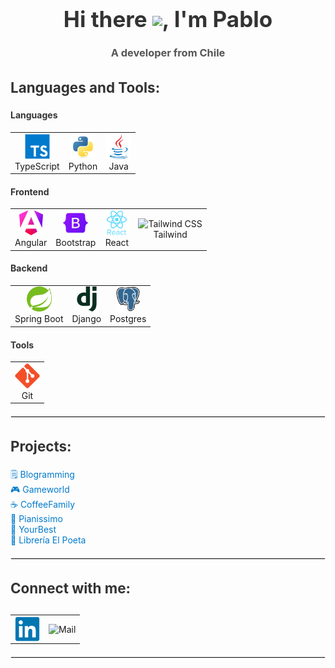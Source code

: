 <h1 style="font-size: 2.5em; color: #333; text-align: center;">
  Hi there <img src="https://media.giphy.com/media/hvRJCLFzcasrR4ia7z/giphy.gif" width="30px" style="vertical-align: middle;">, I'm Pablo
</h1>
<h3 style="text-align: center; color: #555;">A developer from Chile</h3>

<h3 align="left" style="font-size: 1.6em; color: #333;">Languages and Tools:</h3>

<h4 style="color: #333;">Languages</h4>
<table>
  <tr>
    <td align="center"><img src="https://raw.githubusercontent.com/devicons/devicon/master/icons/typescript/typescript-original.svg" alt="TypeScript" width="40" height="40"/><br>TypeScript</td>
    <td align="center"><img src="https://raw.githubusercontent.com/devicons/devicon/master/icons/python/python-original.svg" alt="Python" width="40" height="40"/><br>Python</td>
    <td align="center"><img src="https://raw.githubusercontent.com/devicons/devicon/master/icons/java/java-original.svg" alt="Java" width="40" height="40"/><br>Java</td>
  </tr>
</table>

<h4 style="color: #333;">Frontend</h4>
<table>
  <tr>
    <td align="center"><img src="https://raw.githubusercontent.com/devicons/devicon/master/icons/angular/angular-original.svg" alt="Angular" width="40" height="40"/><br>Angular</td>
    <td align="center"><img src="https://raw.githubusercontent.com/devicons/devicon/master/icons/bootstrap/bootstrap-original.svg" alt="Bootstrap" width="40" height="40"/><br>Bootstrap</td>
    <td align="center"><img src="https://raw.githubusercontent.com/devicons/devicon/master/icons/react/react-original-wordmark.svg" alt="React" width="40" height="40"/><br>React</td>
    <td align="center"><img src="https://www.vectorlogo.zone/logos/tailwindcss/tailwindcss-icon.svg" alt="Tailwind CSS" width="40" height="40"/><br>Tailwind</td>
  </tr>
</table>

<h4 style="color: #333;">Backend</h4>
<table>
  <tr>
    <td align="center"><img src="https://raw.githubusercontent.com/devicons/devicon/master/icons/spring/spring-original.svg" alt="Spring Boot" width="40" height="40"/><br>Spring Boot</td>
    <td align="center"><img src="https://raw.githubusercontent.com/devicons/devicon/master/icons/django/django-plain.svg" alt="Django" width="40" height="40"/><br>Django</td>
    <td align="center"><img src="https://raw.githubusercontent.com/devicons/devicon/master/icons/postgresql/postgresql-original.svg" alt="Postgres" width="40" height="40"/><br>Postgres</td>
  </tr>
</table>

<h4 style="color: #333;">Tools</h4>
<table>
  <tr>
    <td align="center"><img src="https://raw.githubusercontent.com/devicons/devicon/master/icons/git/git-original.svg" alt="Git" width="40" height="40"/><br>Git</td>
  </tr>
</table>

<hr style="border: 1px solid #eaeaea; margin: 20px 0;">

<h3 align="left" style="font-size: 1.6em; color: #333;">Projects:</h3>
<ul style="list-style-type: none; padding: 0;">
  <li><a href="https://pablovasquezc.github.io/blogramming/" target="_blank" style="text-decoration: none; color: #007acc;">🗒 Blogramming</a></li>
  <li><a href="https://gameworldv2.vercel.app/" target="_blank" style="text-decoration: none; color: #007acc;">🎮 Gameworld</a></li>
  <li><a href="https://familycoffee.vercel.app/" target="_blank" style="text-decoration: none; color: #007acc;">☕ CoffeeFamily</a></li>
  <li><a href="https://responsive-piano-web.vercel.app/" target="_blank" style="text-decoration: none; color: #007acc;">🎹 Pianissimo</a></li>
  <li><a href="https://your-beast.vercel.app/" target="_blank" style="text-decoration: none; color: #007acc;">💪 YourBest</a></li>
  <li><a href="https://libreria-el-poeta-7ff5f0a1c803.herokuapp.com/" target="_blank" style="text-decoration: none; color: #007acc;">📗 Librería El Poeta</a></li>

</ul>

<hr style="border: 1px solid #eaeaea; margin: 20px 0;">

<h3 align="left" style="font-size: 1.6em; color: #333;">Connect with me:</h3>
<table style="display: flex; gap: 15px;">
  <tr>
    <td href="https://www.linkedin.com/in/pablo-vasquez-corvalan-8569a7267/" target="_blank">
      <img align="center" src="https://raw.githubusercontent.com/devicons/devicon/master/icons/linkedin/linkedin-original.svg" alt="LinkedIn" height="40" width="40"/>
    </td>
    <td href="mailto:vascor.pablo@gmail.com">
      <img align="center" src="https://upload.wikimedia.org/wikipedia/commons/4/4e/Mail_%28iOS%29.svg" alt="Mail" height="40" width="40"/>
    </td>
  </tr>
</table>

<hr style="border: 1px solid #eaeaea; margin: 20px 0;">


